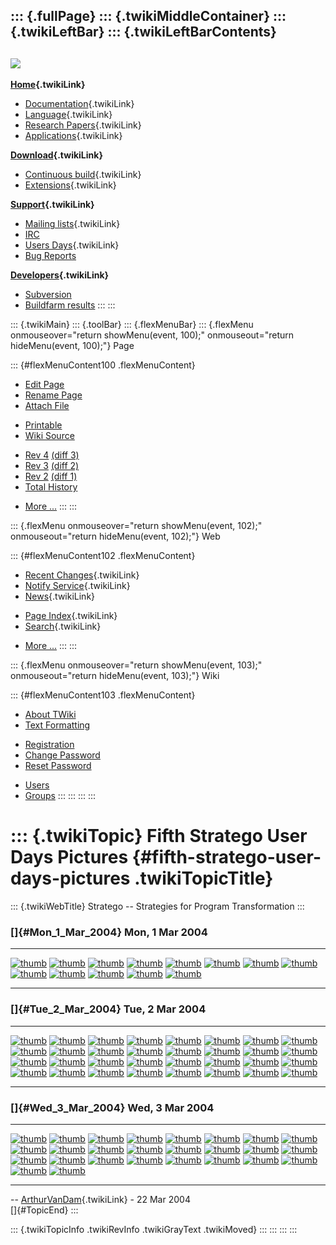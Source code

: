 ::: {.fullPage}
::: {.twikiMiddleContainer}
::: {.twikiLeftBar}
::: {.twikiLeftBarContents}
  ----------------------------------------------------------------------------------
  [![](../pub/Stratego/StrategoLogo/StrategoLogoTextlessWhite-100px.png)](WebHome)
  ----------------------------------------------------------------------------------

**[Home](WebHome){.twikiLink}**

-   [Documentation](StrategoDocumentation){.twikiLink}
-   [Language](StrategoLanguage){.twikiLink}
-   [Research Papers](StrategoPublications){.twikiLink}
-   [Applications](StrategoApplication){.twikiLink}

**[Download](StrategoDownload){.twikiLink}**

-   [Continuous build](ContinuousBuild){.twikiLink}
-   [Extensions](AdditionalPackageDownload){.twikiLink}

**[Support](StrategoSupport){.twikiLink}**

-   [Mailing lists](MailingList){.twikiLink}
-   [IRC](irc://irc.freenode.net/#stratego)
-   [Users Days](StrategoUsersDay){.twikiLink}
-   [Bug Reports](http://yellowgrass.org/project/StrategoXT)

**[Developers](StrategoDev){.twikiLink}**

-   [Subversion](https://svn.strategoxt.org/repos/StrategoXT/strategoxt/trunk)
-   [Buildfarm
    results](http://hydra.nixos.org/jobset/strategoxt/strategoxt-release/all)
:::
:::

::: {.twikiMain}
::: {.toolBar}
::: {.flexMenuBar}
::: {.flexMenu onmouseover="return showMenu(event, 100);" onmouseout="return hideMenu(event, 100);"}
Page

::: {#flexMenuContent100 .flexMenuContent}
-   [Edit
    Page](http://www.program-transformation.org/edit/Stratego/FifthStrategoUserDaysPictures?t=1536825552)
-   [Rename
    Page](http://www.program-transformation.org/rename/Stratego/FifthStrategoUserDaysPictures)
-   [Attach
    File](http://www.program-transformation.org/attach/Stratego/FifthStrategoUserDaysPictures)

<!-- -->

-   [Printable](http://www.program-transformation.org/view/Stratego/FifthStrategoUserDaysPictures?skin=print.pattern)
-   [Wiki
    Source](http://www.program-transformation.org/view/Stratego/FifthStrategoUserDaysPictures?skin=text&raw=on&contenttype=text/plain)

<!-- -->

-   [Rev
    4](http://www.program-transformation.org/view/Stratego/FifthStrategoUserDaysPictures?rev=1.4)
    [(diff 3)](http://www.program-transformation.org/rdiff/Stratego/FifthStrategoUserDaysPictures?rev1=1.4&rev2=1.3)
-   [Rev
    3](http://www.program-transformation.org/view/Stratego/FifthStrategoUserDaysPictures?rev=1.3)
    [(diff 2)](http://www.program-transformation.org/rdiff/Stratego/FifthStrategoUserDaysPictures?rev1=1.3&rev2=1.2)
-   [Rev
    2](http://www.program-transformation.org/view/Stratego/FifthStrategoUserDaysPictures?rev=1.2)
    [(diff 1)](http://www.program-transformation.org/rdiff/Stratego/FifthStrategoUserDaysPictures?rev1=1.2&rev2=1.1)
-   [Total
    History](http://www.program-transformation.org/rdiff/Stratego/FifthStrategoUserDaysPictures)

<!-- -->

-   [More
    \...](http://www.program-transformation.org/oops/Stratego/FifthStrategoUserDaysPictures?template=oopsmore&param1=1.4&param2=1.4)
:::
:::

::: {.flexMenu onmouseover="return showMenu(event, 102);" onmouseout="return hideMenu(event, 102);"}
Web

::: {#flexMenuContent102 .flexMenuContent}
-   [Recent Changes](WebChanges){.twikiLink}
-   [Notify Service](WebNotify){.twikiLink}
-   [News](WebNews){.twikiLink}

<!-- -->

-   [Page Index](WebIndex){.twikiLink}
-   [Search](WebSearch){.twikiLink}

<!-- -->

-   [More
    \...](http://www.program-transformation.org/oops/Stratego/FifthStrategoUserDaysPictures?template=oopsmore&param1=1.4&param2=1.4)
:::
:::

::: {.flexMenu onmouseover="return showMenu(event, 103);" onmouseout="return hideMenu(event, 103);"}
Wiki

::: {#flexMenuContent103 .flexMenuContent}
-   [About
    TWiki](http://www.program-transformation.org/view/TWiki/WebHome)
-   [Text
    Formatting](http://www.program-transformation.org/view/TWiki/TextFormattingRules)

<!-- -->

-   [Registration](http://www.program-transformation.org/view/TWiki/TWikiRegistration)
-   [Change
    Password](http://www.program-transformation.org/view/TWiki/ChangePassword)
-   [Reset
    Password](http://www.program-transformation.org/view/TWiki/ResetPassword)

<!-- -->

-   [Users](http://www.program-transformation.org/view/Main/TWikiUsers)
-   [Groups](http://www.program-transformation.org/view/Main/TWikiGroups)
:::
:::
:::
:::

::: {.twikiTopic}
Fifth Stratego User Days Pictures {#fifth-stratego-user-days-pictures .twikiTopicTitle}
=================================

::: {.twikiWebTitle}
Stratego \-- Strategies for Program Transformation
:::

### []{#Mon_1_Mar_2004} Mon, 1 Mar 2004

  ----------------------------------------------------------------------------------------------------------------------------------------------------------------------- ----------------------------------------------------------------------------------------------------------------------------------------------------------------------- ----------------------------------------------------------------------------------------------------------------------------------------------------------------------- -----------------------------------------------------------------------------------------------------------------------------------------------------------------------
  [![thumb](http://www.stratego-language.org/pub/sud04-pics/r1_sml_imm027_28.jpg)](http://www.stratego-language.org/pub/sud04-pics/r1_med_imm027_28.jpg "bigger size")    [![thumb](http://www.stratego-language.org/pub/sud04-pics/r1_sml_imm028_29.jpg)](http://www.stratego-language.org/pub/sud04-pics/r1_med_imm028_29.jpg "bigger size")    [![thumb](http://www.stratego-language.org/pub/sud04-pics/r1_sml_imm029_30.jpg)](http://www.stratego-language.org/pub/sud04-pics/r1_med_imm029_30.jpg "bigger size")    [![thumb](http://www.stratego-language.org/pub/sud04-pics/r1_sml_imm030_31.jpg)](http://www.stratego-language.org/pub/sud04-pics/r1_med_imm030_31.jpg "bigger size")
  [![thumb](http://www.stratego-language.org/pub/sud04-pics/r1_sml_imm031_32.jpg)](http://www.stratego-language.org/pub/sud04-pics/r1_med_imm031_32.jpg "bigger size")    [![thumb](http://www.stratego-language.org/pub/sud04-pics/r1_sml_imm032_33.jpg)](http://www.stratego-language.org/pub/sud04-pics/r1_med_imm032_33.jpg "bigger size")    [![thumb](http://www.stratego-language.org/pub/sud04-pics/r1_sml_imm033_34.jpg)](http://www.stratego-language.org/pub/sud04-pics/r1_med_imm033_34.jpg "bigger size")    [![thumb](http://www.stratego-language.org/pub/sud04-pics/r1_sml_imm034_35.jpg)](http://www.stratego-language.org/pub/sud04-pics/r1_med_imm034_35.jpg "bigger size")
  [![thumb](http://www.stratego-language.org/pub/sud04-pics/r1_sml_imm035_36.jpg)](http://www.stratego-language.org/pub/sud04-pics/r1_med_imm035_36.jpg "bigger size")    [![thumb](http://www.stratego-language.org/pub/sud04-pics/r2_sml_imm000_1.jpg%20)](http://www.stratego-language.org/pub/sud04-pics/r2_med_imm000_1.jpg "bigger size")   [![thumb](http://www.stratego-language.org/pub/sud04-pics/r2_sml_imm001_2.jpg%20)](http://www.stratego-language.org/pub/sud04-pics/r2_med_imm001_2.jpg "bigger size")   [![thumb](http://www.stratego-language.org/pub/sud04-pics/r2_sml_imm002_3.jpg%20)](http://www.stratego-language.org/pub/sud04-pics/r2_med_imm002_3.jpg "bigger size")
  [![thumb](http://www.stratego-language.org/pub/sud04-pics/r2_sml_imm003_4.jpg%20)](http://www.stratego-language.org/pub/sud04-pics/r2_med_imm003_4.jpg "bigger size")                                                                                                                                                                                                                                                                                                                                                    
  ----------------------------------------------------------------------------------------------------------------------------------------------------------------------- ----------------------------------------------------------------------------------------------------------------------------------------------------------------------- ----------------------------------------------------------------------------------------------------------------------------------------------------------------------- -----------------------------------------------------------------------------------------------------------------------------------------------------------------------

### []{#Tue_2_Mar_2004} Tue, 2 Mar 2004

  ----------------------------------------------------------------------------------------------------------------------------------------------------------------------- ----------------------------------------------------------------------------------------------------------------------------------------------------------------------- ----------------------------------------------------------------------------------------------------------------------------------------------------------------------- -----------------------------------------------------------------------------------------------------------------------------------------------------------------------
  [![thumb](http://www.stratego-language.org/pub/sud04-pics/r2_sml_imm004_5.jpg%20)](http://www.stratego-language.org/pub/sud04-pics/r2_med_imm004_5.jpg "bigger size")   [![thumb](http://www.stratego-language.org/pub/sud04-pics/r2_sml_imm005_6.jpg%20)](http://www.stratego-language.org/pub/sud04-pics/r2_med_imm005_6.jpg "bigger size")   [![thumb](http://www.stratego-language.org/pub/sud04-pics/r2_sml_imm006_7.jpg%20)](http://www.stratego-language.org/pub/sud04-pics/r2_med_imm006_7.jpg "bigger size")   [![thumb](http://www.stratego-language.org/pub/sud04-pics/r2_sml_imm007_8.jpg%20)](http://www.stratego-language.org/pub/sud04-pics/r2_med_imm007_8.jpg "bigger size")
  [![thumb](http://www.stratego-language.org/pub/sud04-pics/r2_sml_imm008_9.jpg%20)](http://www.stratego-language.org/pub/sud04-pics/r2_med_imm008_9.jpg "bigger size")   [![thumb](http://www.stratego-language.org/pub/sud04-pics/r2_sml_imm009_10.jpg)](http://www.stratego-language.org/pub/sud04-pics/r2_med_imm009_10.jpg "bigger size")    [![thumb](http://www.stratego-language.org/pub/sud04-pics/r2_sml_imm010_11.jpg)](http://www.stratego-language.org/pub/sud04-pics/r2_med_imm010_11.jpg "bigger size")    [![thumb](http://www.stratego-language.org/pub/sud04-pics/r2_sml_imm011_12.jpg)](http://www.stratego-language.org/pub/sud04-pics/r2_med_imm011_12.jpg "bigger size")
  [![thumb](http://www.stratego-language.org/pub/sud04-pics/r2_sml_imm012_13.jpg)](http://www.stratego-language.org/pub/sud04-pics/r2_med_imm012_13.jpg "bigger size")    [![thumb](http://www.stratego-language.org/pub/sud04-pics/r2_sml_imm013_14.jpg)](http://www.stratego-language.org/pub/sud04-pics/r2_med_imm013_14.jpg "bigger size")    [![thumb](http://www.stratego-language.org/pub/sud04-pics/r2_sml_imm014_15.jpg)](http://www.stratego-language.org/pub/sud04-pics/r2_med_imm014_15.jpg "bigger size")    [![thumb](http://www.stratego-language.org/pub/sud04-pics/r2_sml_imm015_16.jpg)](http://www.stratego-language.org/pub/sud04-pics/r2_med_imm015_16.jpg "bigger size")
  [![thumb](http://www.stratego-language.org/pub/sud04-pics/r2_sml_imm016_17.jpg)](http://www.stratego-language.org/pub/sud04-pics/r2_med_imm016_17.jpg "bigger size")    [![thumb](http://www.stratego-language.org/pub/sud04-pics/r2_sml_imm017_18.jpg)](http://www.stratego-language.org/pub/sud04-pics/r2_med_imm017_18.jpg "bigger size")    [![thumb](http://www.stratego-language.org/pub/sud04-pics/r2_sml_imm018_19.jpg)](http://www.stratego-language.org/pub/sud04-pics/r2_med_imm018_19.jpg "bigger size")    [![thumb](http://www.stratego-language.org/pub/sud04-pics/r2_sml_imm019_20.jpg)](http://www.stratego-language.org/pub/sud04-pics/r2_med_imm019_20.jpg "bigger size")
  [![thumb](http://www.stratego-language.org/pub/sud04-pics/r2_sml_imm020_21.jpg)](http://www.stratego-language.org/pub/sud04-pics/r2_med_imm020_21.jpg "bigger size")    [![thumb](http://www.stratego-language.org/pub/sud04-pics/r2_sml_imm021_22.jpg)](http://www.stratego-language.org/pub/sud04-pics/r2_med_imm021_22.jpg "bigger size")    [![thumb](http://www.stratego-language.org/pub/sud04-pics/r2_sml_imm022_23.jpg)](http://www.stratego-language.org/pub/sud04-pics/r2_med_imm022_23.jpg "bigger size")    [![thumb](http://www.stratego-language.org/pub/sud04-pics/r2_sml_imm023_24.jpg)](http://www.stratego-language.org/pub/sud04-pics/r2_med_imm023_24.jpg "bigger size")
  [![thumb](http://www.stratego-language.org/pub/sud04-pics/r2_sml_imm024_25.jpg)](http://www.stratego-language.org/pub/sud04-pics/r2_med_imm024_25.jpg "bigger size")    [![thumb](http://www.stratego-language.org/pub/sud04-pics/r2_sml_imm025_26.jpg)](http://www.stratego-language.org/pub/sud04-pics/r2_med_imm025_26.jpg "bigger size")    [![thumb](http://www.stratego-language.org/pub/sud04-pics/r2_sml_imm026_27.jpg)](http://www.stratego-language.org/pub/sud04-pics/r2_med_imm026_27.jpg "bigger size")    [![thumb](http://www.stratego-language.org/pub/sud04-pics/r2_sml_imm027_28.jpg)](http://www.stratego-language.org/pub/sud04-pics/r2_med_imm027_28.jpg "bigger size")
  [![thumb](http://www.stratego-language.org/pub/sud04-pics/r2_sml_imm028_29.jpg)](http://www.stratego-language.org/pub/sud04-pics/r2_med_imm028_29.jpg "bigger size")    [![thumb](http://www.stratego-language.org/pub/sud04-pics/r2_sml_imm029_30.jpg)](http://www.stratego-language.org/pub/sud04-pics/r2_med_imm029_30.jpg "bigger size")    [![thumb](http://www.stratego-language.org/pub/sud04-pics/r2_sml_imm030_31.jpg)](http://www.stratego-language.org/pub/sud04-pics/r2_med_imm030_31.jpg "bigger size")    [![thumb](http://www.stratego-language.org/pub/sud04-pics/r2_sml_imm031_32.jpg)](http://www.stratego-language.org/pub/sud04-pics/r2_med_imm031_32.jpg "bigger size")
  [![thumb](http://www.stratego-language.org/pub/sud04-pics/r2_sml_imm032_33.jpg)](http://www.stratego-language.org/pub/sud04-pics/r2_med_imm032_33.jpg "bigger size")    [![thumb](http://www.stratego-language.org/pub/sud04-pics/r2_sml_imm033_34.jpg)](http://www.stratego-language.org/pub/sud04-pics/r2_med_imm033_34.jpg "bigger size")    [![thumb](http://www.stratego-language.org/pub/sud04-pics/r2_sml_imm034_35.jpg)](http://www.stratego-language.org/pub/sud04-pics/r2_med_imm034_35.jpg "bigger size")    [![thumb](http://www.stratego-language.org/pub/sud04-pics/r2_sml_imm035_36.jpg)](http://www.stratego-language.org/pub/sud04-pics/r2_med_imm035_36.jpg "bigger size")
  ----------------------------------------------------------------------------------------------------------------------------------------------------------------------- ----------------------------------------------------------------------------------------------------------------------------------------------------------------------- ----------------------------------------------------------------------------------------------------------------------------------------------------------------------- -----------------------------------------------------------------------------------------------------------------------------------------------------------------------

### []{#Wed_3_Mar_2004} Wed, 3 Mar 2004

  --------------------------------------------------------------------------------------------------------------------------------------------------------------------------------- ----------------------------------------------------------------------------------------------------------------------------------------------------------------------- ----------------------------------------------------------------------------------------------------------------------------------------------------------------------- ---------------------------------------------------------------------------------------------------------------------------------------------------------------------------------
  [![thumb](http://www.stratego-language.org/pub/sud04-pics/ah_sml_img_5044.jpg%20)](http://www.stratego-language.org/pub/sud04-pics/ah_med_img_5044.jpg "bigger size")             [![thumb](http://www.stratego-language.org/pub/sud04-pics/r3_sml_imm000_1.jpg%20)](http://www.stratego-language.org/pub/sud04-pics/r3_med_imm000_1.jpg "bigger size")   [![thumb](http://www.stratego-language.org/pub/sud04-pics/r3_sml_imm001_2.jpg%20)](http://www.stratego-language.org/pub/sud04-pics/r3_med_imm001_2.jpg "bigger size")   [![thumb](http://www.stratego-language.org/pub/sud04-pics/r3_sml_imm002_3.jpg%20)](http://www.stratego-language.org/pub/sud04-pics/r3_med_imm002_3.jpg "bigger size")
  [![thumb](http://www.stratego-language.org/pub/sud04-pics/r3_sml_imm003_4.jpg%20)](http://www.stratego-language.org/pub/sud04-pics/r3_med_imm003_4.jpg "bigger size")             [![thumb](http://www.stratego-language.org/pub/sud04-pics/r3_sml_imm004_5.jpg%20)](http://www.stratego-language.org/pub/sud04-pics/r3_med_imm004_5.jpg "bigger size")   [![thumb](http://www.stratego-language.org/pub/sud04-pics/r3_sml_imm005_6.jpg%20)](http://www.stratego-language.org/pub/sud04-pics/r3_med_imm005_6.jpg "bigger size")   [![thumb](http://www.stratego-language.org/pub/sud04-pics/r3_sml_imm006_7.jpg%20)](http://www.stratego-language.org/pub/sud04-pics/r3_med_imm006_7.jpg "bigger size")
  [![thumb](http://www.stratego-language.org/pub/sud04-pics/r3_sml_imm007_8.jpg%20)](http://www.stratego-language.org/pub/sud04-pics/r3_med_imm007_8.jpg "bigger size")             [![thumb](http://www.stratego-language.org/pub/sud04-pics/r3_sml_imm008_9.jpg%20)](http://www.stratego-language.org/pub/sud04-pics/r3_med_imm008_9.jpg "bigger size")   [![thumb](http://www.stratego-language.org/pub/sud04-pics/r3_sml_imm009_10.jpg)](http://www.stratego-language.org/pub/sud04-pics/r3_med_imm009_10.jpg "bigger size")    [![thumb](http://www.stratego-language.org/pub/sud04-pics/r3_sml_imm010_11.jpg)](http://www.stratego-language.org/pub/sud04-pics/r3_med_imm010_11.jpg "bigger size")
  [![thumb](http://www.stratego-language.org/pub/sud04-pics/r3_sml_imm011_12.jpg)](http://www.stratego-language.org/pub/sud04-pics/r3_med_imm011_12.jpg "bigger size")              [![thumb](http://www.stratego-language.org/pub/sud04-pics/r3_sml_imm012_13.jpg)](http://www.stratego-language.org/pub/sud04-pics/r3_med_imm012_13.jpg "bigger size")    [![thumb](http://www.stratego-language.org/pub/sud04-pics/r3_sml_imm013_14.jpg)](http://www.stratego-language.org/pub/sud04-pics/r3_med_imm013_14.jpg "bigger size")    [![thumb](http://www.stratego-language.org/pub/sud04-pics/r3_sml_imm014_15.jpg)](http://www.stratego-language.org/pub/sud04-pics/r3_med_imm014_15.jpg "bigger size")
  [![thumb](http://www.stratego-language.org/pub/sud04-pics/r3_sml_imm015_16.jpg)](http://www.stratego-language.org/pub/sud04-pics/r3_med_imm015_16.jpg "bigger size")              [![thumb](http://www.stratego-language.org/pub/sud04-pics/r3_sml_imm016_17.jpg)](http://www.stratego-language.org/pub/sud04-pics/r3_med_imm016_17.jpg "bigger size")    [![thumb](http://www.stratego-language.org/pub/sud04-pics/r3_sml_imm017_18.jpg)](http://www.stratego-language.org/pub/sud04-pics/r3_med_imm017_18.jpg "bigger size")    [![thumb](http://www.stratego-language.org/pub/sud04-pics/ah_sml_img_5054_crop.jpg%20)](http://www.stratego-language.org/pub/sud04-pics/ah_med_img_5054_crop.jpg "bigger size")
  [![thumb](http://www.stratego-language.org/pub/sud04-pics/ah_sml_img_5068_crop.jpg%20)](http://www.stratego-language.org/pub/sud04-pics/ah_med_img_5068_crop.jpg "bigger size")   [![thumb](http://www.stratego-language.org/pub/sud04-pics/r3_sml_imm018_19.jpg)](http://www.stratego-language.org/pub/sud04-pics/r3_med_imm018_19.jpg "bigger size")    [![thumb](http://www.stratego-language.org/pub/sud04-pics/r3_sml_imm019_20.jpg)](http://www.stratego-language.org/pub/sud04-pics/r3_med_imm019_20.jpg "bigger size")    [![thumb](http://www.stratego-language.org/pub/sud04-pics/r3_sml_imm020_21.jpg)](http://www.stratego-language.org/pub/sud04-pics/r3_med_imm020_21.jpg "bigger size")
  [![thumb](http://www.stratego-language.org/pub/sud04-pics/r3_sml_imm021_22.jpg)](http://www.stratego-language.org/pub/sud04-pics/r3_med_imm021_22.jpg "bigger size")              [![thumb](http://www.stratego-language.org/pub/sud04-pics/r3_sml_imm022_23.jpg)](http://www.stratego-language.org/pub/sud04-pics/r3_med_imm022_23.jpg "bigger size")                                                                                                                                                                             
  --------------------------------------------------------------------------------------------------------------------------------------------------------------------------------- ----------------------------------------------------------------------------------------------------------------------------------------------------------------------- ----------------------------------------------------------------------------------------------------------------------------------------------------------------------- ---------------------------------------------------------------------------------------------------------------------------------------------------------------------------------

\-- [ArthurVanDam](../Main/ArthurVanDam){.twikiLink} - 22 Mar 2004\
[]{#TopicEnd}
:::

::: {.twikiTopicInfo .twikiRevInfo .twikiGrayText .twikiMoved}
:::
:::
:::
:::
